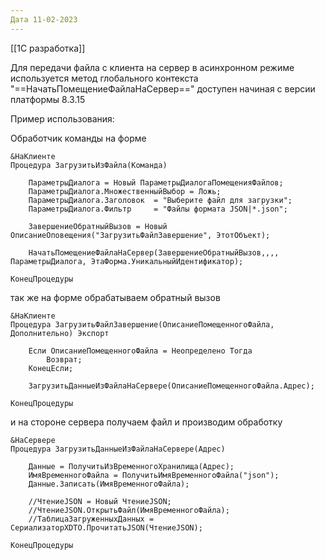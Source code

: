 ```yaml
---
Дата 11-02-2023
---
```

[[1С разработка]]

Для передачи файла с клиента на сервер в асинхронном режиме используется метод глобального контекста "==НачатьПомещениеФайлаНаСервер==" доступен начиная с версии платформы 8.3.15

Пример использования:

Обработчик команды на форме
```bsl
&НаКлиенте
Процедура ЗагрузитьИзФайла(Команда)
	
	ПараметрыДиалога = Новый ПараметрыДиалогаПомещенияФайлов;
	ПараметрыДиалога.МножественныйВыбор = Ложь;
	ПараметрыДиалога.Заголовок 	= "Выберите файл для загрузки";
	ПараметрыДиалога.Фильтр 	= "Файлы формата JSON|*.json";
	
	ЗавершениеОбратныйВызов = Новый ОписаниеОповещения("ЗагрузитьФайлЗавершение", ЭтотОбъект);
	
	НачатьПомещениеФайлаНаСервер(ЗавершениеОбратныйВызов,,,, ПараметрыДиалога, ЭтаФорма.УникальныйИдентификатор); 
	
КонецПроцедуры
```

так же на форме обрабатываем обратный вызов

```bsl
&НаКлиенте
Процедура ЗагрузитьФайлЗавершение(ОписаниеПомещенногоФайла, Дополнительно) Экспорт

	Если ОписаниеПомещенногоФайла = Неопределено Тогда
		Возврат;
	КонецЕсли;	
	
	ЗагрузитьДанныеИзФайлаНаСервере(ОписаниеПомещенногоФайла.Адрес);

КонецПроцедуры 

```

и на стороне сервера получаем файл и производим обработку

```bsl
&НаСервере
Процедура ЗагрузитьДанныеИзФайлаНаСервере(Адрес)
	
	Данные = ПолучитьИзВременногоХранилища(Адрес);
	ИмяВременногоФайла = ПолучитьИмяВременногоФайла("json");
	Данные.Записать(ИмяВременногоФайла);
	
	//ЧтениеJSON = Новый ЧтениеJSON;
	//ЧтениеJSON.ОткрытьФайл(ИмяВременногоФайла);
	//ТаблицаЗагруженныхДанных = СериализаторXDTO.ПрочитатьJSON(ЧтениеJSON);

КонецПроцедуры
```
